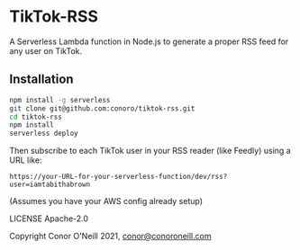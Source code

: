 # TikTok-RSS

A Serverless Lambda function in Node.js to generate a proper RSS feed for any user on TikTok. 

## Installation

```bash
npm install -g serverless
git clone git@github.com:conoro/tiktok-rss.git
cd tiktok-rss
npm install
serverless deploy
```

Then subscribe to each TikTok user in your RSS reader (like Feedly) using a URL like:

```
https://your-URL-for-your-serverless-function/dev/rss?user=iamtabithabrown
```

(Assumes you have your AWS config already setup)

LICENSE Apache-2.0

Copyright Conor O'Neill 2021, conor@conoroneill.com
